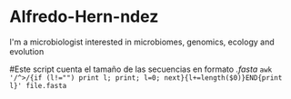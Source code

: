 # Alfredo-Hern-ndez

I'm a microbiologist interested in microbiomes, genomics, ecology and evolution

#Este script cuenta el tamaño de las secuencias en formato *.fasta*
`awk '/^>/{if (l!="") print l; print; l=0; next}{l+=length($0)}END{print l}' file.fasta`

